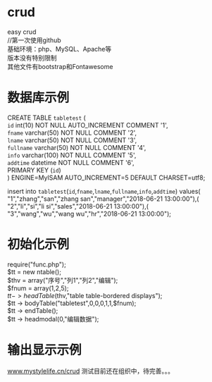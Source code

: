 # crud
easy crud<br>
//第一次使用github<br>
基础环境：php、MySQL、Apache等<br>
版本没有特别限制<br>
其他文件有bootstrap和Fontawesome

# 数据库示例
CREATE TABLE `tabletest` (<br>
  `id` int(10) NOT NULL AUTO_INCREMENT COMMENT '1',<br>
  `fname` varchar(50) NOT NULL COMMENT '2',<br>
  `lname` varchar(50) NOT NULL COMMENT '3',<br>
  `fullname` varchar(50) NOT NULL COMMENT '4',<br>
  `info` varchar(100) NOT NULL COMMENT '5',<br>
  `addtime` datetime NOT NULL COMMENT '6',<br>
  PRIMARY KEY (`id`)<br>
) ENGINE=MyISAM AUTO_INCREMENT=5 DEFAULT CHARSET=utf8;<br>

insert into `tabletest`(`id`,`fname`,`lname`,`fullname`,`info`,`addtime`) values(<br>
"1","zhang","san","zhang san","manager","2018-06-21 13:00:00"),(<br>
"2","li","si","li si","sales","2018-06-21 13:00:00"),(<br>
"3","wang","wu","wang wu","hr","2018-06-21 13:00:00");<br>

# 初始化示例
require("func.php");<br>
	$tt = new ntable();<br>
	$thv = array("序号","列1","列2","编辑");<br>
	$fnum = array(1,2,5);<br>
	$tt -> headTable($thv,"table table-bordered displays");<br>
	$tt -> bodyTable("tabletest",0,0,0,1,1,$fnum);<br>
	$tt -> endTable();<br>
	$tt -> headmodal(0,"编辑数据");

# 输出显示示例
www.mystylelife.cn/crud
测试目前还在组织中，待完善。。。
